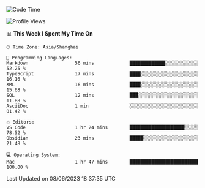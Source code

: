 <!--START_SECTION:waka-->
![Code Time](http://img.shields.io/badge/Code%20Time-107%20hrs%2014%20mins-blue)

![Profile Views](http://img.shields.io/badge/Profile%20Views-16-blue)

📊 **This Week I Spent My Time On** 

```text
🕑︎ Time Zone: Asia/Shanghai

💬 Programming Languages: 
Markdown                 56 mins             █████████████░░░░░░░░░░░░   52.25 % 
TypeScript               17 mins             ████░░░░░░░░░░░░░░░░░░░░░   16.16 % 
XML                      16 mins             ████░░░░░░░░░░░░░░░░░░░░░   15.68 % 
SQL                      12 mins             ███░░░░░░░░░░░░░░░░░░░░░░   11.88 % 
AsciiDoc                 1 min               ░░░░░░░░░░░░░░░░░░░░░░░░░   01.42 % 

🔥 Editors: 
VS Code                  1 hr 24 mins        ████████████████████░░░░░   78.52 % 
Obsidian                 23 mins             █████░░░░░░░░░░░░░░░░░░░░   21.48 % 

💻 Operating System: 
Mac                      1 hr 47 mins        █████████████████████████   100.00 % 
```


 Last Updated on 08/06/2023 18:37:35 UTC
<!--END_SECTION:waka-->